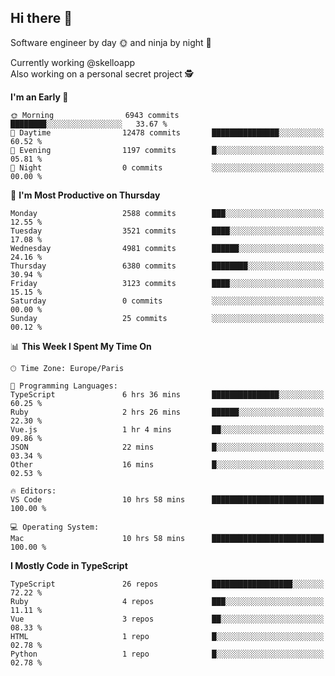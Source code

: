 ## Hi there 👋

Software engineer by day 🌞 and ninja by night 🌝

Currently working @skelloapp <br>
Also working on a personal secret project 🕵️

<!--START_SECTION:waka-->
**I'm an Early 🐤** 

```text
🌞 Morning                6943 commits        ████████░░░░░░░░░░░░░░░░░   33.67 % 
🌆 Daytime                12478 commits       ███████████████░░░░░░░░░░   60.52 % 
🌃 Evening                1197 commits        █░░░░░░░░░░░░░░░░░░░░░░░░   05.81 % 
🌙 Night                  0 commits           ░░░░░░░░░░░░░░░░░░░░░░░░░   00.00 % 
```
📅 **I'm Most Productive on Thursday** 

```text
Monday                   2588 commits        ███░░░░░░░░░░░░░░░░░░░░░░   12.55 % 
Tuesday                  3521 commits        ████░░░░░░░░░░░░░░░░░░░░░   17.08 % 
Wednesday                4981 commits        ██████░░░░░░░░░░░░░░░░░░░   24.16 % 
Thursday                 6380 commits        ████████░░░░░░░░░░░░░░░░░   30.94 % 
Friday                   3123 commits        ████░░░░░░░░░░░░░░░░░░░░░   15.15 % 
Saturday                 0 commits           ░░░░░░░░░░░░░░░░░░░░░░░░░   00.00 % 
Sunday                   25 commits          ░░░░░░░░░░░░░░░░░░░░░░░░░   00.12 % 
```


📊 **This Week I Spent My Time On** 

```text
🕑︎ Time Zone: Europe/Paris

💬 Programming Languages: 
TypeScript               6 hrs 36 mins       ███████████████░░░░░░░░░░   60.25 % 
Ruby                     2 hrs 26 mins       ██████░░░░░░░░░░░░░░░░░░░   22.30 % 
Vue.js                   1 hr 4 mins         ██░░░░░░░░░░░░░░░░░░░░░░░   09.86 % 
JSON                     22 mins             █░░░░░░░░░░░░░░░░░░░░░░░░   03.34 % 
Other                    16 mins             █░░░░░░░░░░░░░░░░░░░░░░░░   02.53 % 

🔥 Editors: 
VS Code                  10 hrs 58 mins      █████████████████████████   100.00 % 

💻 Operating System: 
Mac                      10 hrs 58 mins      █████████████████████████   100.00 % 
```

**I Mostly Code in TypeScript** 

```text
TypeScript               26 repos            ██████████████████░░░░░░░   72.22 % 
Ruby                     4 repos             ███░░░░░░░░░░░░░░░░░░░░░░   11.11 % 
Vue                      3 repos             ██░░░░░░░░░░░░░░░░░░░░░░░   08.33 % 
HTML                     1 repo              █░░░░░░░░░░░░░░░░░░░░░░░░   02.78 % 
Python                   1 repo              █░░░░░░░░░░░░░░░░░░░░░░░░   02.78 % 
```




<!--END_SECTION:waka-->

<!--
**antoinelncl/antoinelncl** is a ✨ _special_ ✨ repository because its `README.md` (this file) appears on your GitHub profile.

Here are some ideas to get you started:

- 🔭 I’m currently working on ...
- 🌱 I’m currently learning ...
- 👯 I’m looking to collaborate on ...
- 🤔 I’m looking for help with ...
- 💬 Ask me about ...
- 📫 How to reach me: ...
- 😄 Pronouns: ...
- ⚡ Fun fact: ...
-->
